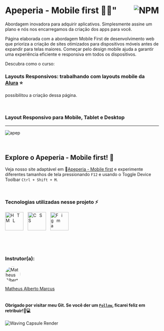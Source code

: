 # Apeperia - Mobile first  📱✨"<a href="https://github.com/Rodolfo-Sampaio/apeperia/blob/main/LICENSE"><img src="https://img.shields.io/npm/l/react" alt="NPM" align="right"></a>

Abordagem inovadora para adquirir aplicativos. Simplesmente assine um plano e nós nos encarregamos da criação dos apps para você.

Página elaborada com a abordagem Mobile First de desenvolvimento web que prioriza a criação de sites otimizados para dispositivos móveis antes de expandir para telas maiores. Começar pelo design mobile ajuda a garantir uma experiência eficiente e responsiva em todos os dispositivos.

Descubra como o curso:

### Layouts Responsivos: trabalhando com layouts mobile da [Alura](https://cursos.alura.com.br/course/mobile-first-layouts-responsivos) ⭐ 
possibilitou a criação dessa página.
<br>

<br>

### Layout Responsivo para Mobile, Tablet e Desktop
___
![apep](https://github.com/Rodolfo-Sampaio/apeperia-mobile-first/assets/96917363/76ab0d46-cc03-47be-b68a-1ed0c833f644)





<br>

##  Explore o Apeperia - Mobile first! 👀

Veja nosso site adaptável em 🚩[Apeperia - Mobile first](https://apeperia-mobile-five.vercel.app/) e experimente diferentes tamanhos de tela pressionando `F12` e usando o Toggle Device Toolbar `Ctrl + Shift + M`.



<br>

### Tecnologias utilizadas nesse projeto ⚡
<span style="letter-spacing: 10px">
   <img src="https://skillicons.dev/icons?i=html" title="HTML" width="60px"/>
   <img src="https://skillicons.dev/icons?i=css" title="CSS" width="60px"/>
   <img src="https://skillicons.dev/icons?i=figma" title="Figma" width="60px"/>
</span>

#

<br>

### Instrutor(a):

<a href="https://www.linkedin.com/in/matheus-alberto-marcus/">
  <img src="https://media.licdn.com/dms/image/C4D03AQE809_noWJp0g/profile-displayphoto-shrink_200_200/0/1642888517760?e=1708560000&v=beta&t=umzCshSPURhNIbMwcRnrkZQb70ghAdCLpHX7HORfZ6U" alt="Matheus Alberto Marcus" style="border-radius: 50%; width: 50px; height: 50px;">
</a>

[Matheus Alberto Marcus](https://www.linkedin.com/in/matheus-alberto-marcus/)
<br>
<br>


#### Obrigado por visitar meu Git. Se você der um [`Follow`](https://github.com/Rodolfo-Sampaio), ficarei feliz em retribuir!🚀💻

<img src="https://capsule-render.vercel.app/api?type=waving&color=FFFAF0&height=100&section=footer" alt="Waving Capsule Render">

